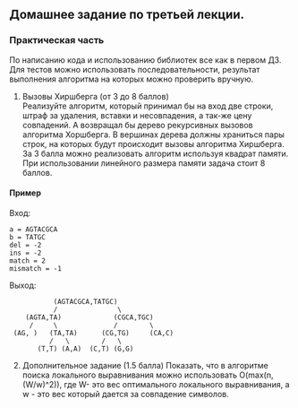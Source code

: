 ## Домашнее задание по третьей лекции.
### Практическая часть
По написанию кода и использованию библиотек все как в 
первом ДЗ. Для тестов можно использовать 
последовательности, результат выполнения алгоритма на 
которых можно проверить вручную.
1. Вызовы Хиршберга (от 3 до 8 баллов)  
Реализуйте алгоритм, который принимал бы на вход две 
строки, штраф за удаления, вставки и несовпадения, а 
так-же цену совпадений. А возвращал бы дерево 
рекурсивных вызовов алгоритма Хоршберга. В вершинах 
дерева должны храниться пары строк, на которых будут 
происходит вызовы алгоритма Хиршберга.  
За 3 балла можно реализовать алгоритм используя квадрат 
памяти. При использовании линейного размера 
памяти задача стоит 8 баллов.
#### Пример
Вход:
```
a = AGTACGCA
b = TATGC
del = -2
ins = -2
match = 2
mismatch = -1
``` 
Выход:
```
           (AGTACGCA,TATGC)
           /               \
    (AGTA,TA)             (CGCA,TGC)
     /     \              /        \
 (AG, )   (TA,TA)      (CG,TG)     (CA,C)
          /   \        /   \       
       (T,T) (A,A)  (C,T) (G,G) 
```

2. Дополнительное задание (1.5 балла)
Показать, что в алгоритме поиска локального выравнивания можно использовать O(max(n, (W/w)^2)), где W- это вес оптимального локального выравнивания, а w - это вес который дается за совпадение символов.

